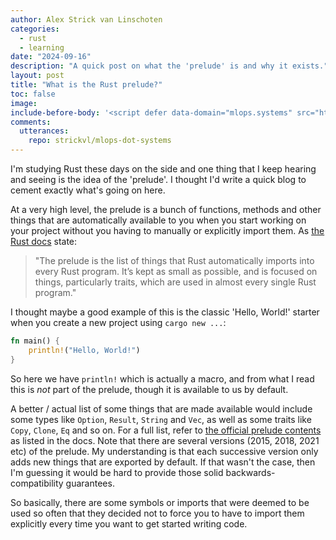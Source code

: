 ```yaml
---
author: Alex Strick van Linschoten
categories:
  - rust
  - learning
date: "2024-09-16"
description: "A quick post on what the 'prelude' is and why it exists."
layout: post
title: "What is the Rust prelude?"
toc: false
image: 
include-before-body: '<script defer data-domain="mlops.systems" src="https://plausible.io/js/script.js"></script>'
comments:
  utterances:
    repo: strickvl/mlops-dot-systems
---
```


I'm studying Rust these days on the side and one thing that I keep hearing and seeing is the idea of the 'prelude'. I thought I'd write a quick blog to cement exactly what's going on here.

At a very high level, the prelude is a bunch of functions, methods and other things that are automatically available to you when you start working on your project without you having to manually or explicitly import them. As [the Rust docs](https://doc.rust-lang.org/std/prelude/) state:

> "The prelude is the list of things that Rust automatically imports into every Rust program. It’s kept as small as possible, and is focused on things, particularly traits, which are used in almost every single Rust program."

I thought maybe a good example of this is the classic 'Hello, World!' starter when you create a new project using `cargo new ...`:

```rust
fn main() {
    println!("Hello, World!")
}
```

So here we have `println!` which is actually a macro, and from what I read this is *not* part of the prelude, though it is available to us by default.

A better / actual list of some things that are made available would include some types like `Option`, `Result`, `String` and `Vec`, as well as some traits like `Copy`, `Clone`, `Eq` and so on. For a full list, refer to [the official prelude contents](https://doc.rust-lang.org/std/prelude/#prelude-contents) as listed in the docs. Note that there are several versions (2015, 2018, 2021 etc) of the prelude. My understanding is that each successive version only adds new things that are exported by default. If that wasn't the case, then I'm guessing it would be hard to provide those solid backwards-compatibility guarantees.

So basically, there are some symbols or imports that were deemed to be used so often that they decided not to force you to have to import them explicitly every time you want to get started writing code.